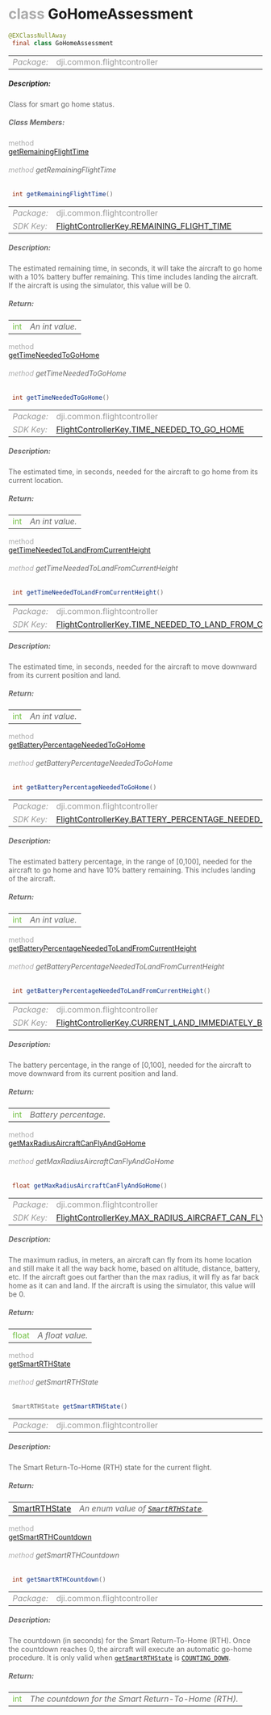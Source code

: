 <div class="article"><h1 ><font color="#AAA">class </font>GoHomeAssessment</h1></div>

~~~java
@EXClassNullAway
 final class GoHomeAssessment 
~~~

<html><table class="table-supportedby"><tr valign="top"><td width=15%><font color="#999"><i>Package:</i></td><td width=85%><font color="#999">dji.common.flightcontroller</td></tr></table></html>



##### Description:



<font color="#666">Class for smart go home status.



##### Class Members:

<div class="api-row" id="djiflightcontroller_djiflightcontrollercurrentstate_djiflightcontrollersmartgohomestatus_remainingflighttime"><div class="api-col left"></div><div class="api-col middle" style="color:#AAA">method</div><div class="api-col right"><a class="trigger" href="#djiflightcontroller_djiflightcontrollercurrentstate_djiflightcontrollersmartgohomestatus_remainingflighttime_inline">getRemainingFlightTime</a></div></div><div class="inline-doc" id="djiflightcontroller_djiflightcontrollercurrentstate_djiflightcontrollersmartgohomestatus_remainingflighttime_inline"

><div class="article"><h6 ><font color="#AAA">method </font>getRemainingFlightTime</h6></div>

~~~java
 int getRemainingFlightTime() 
~~~

<html><table class="table-supportedby"><tr valign="top"><td width=15%><font color="#999"><i>Package:</i></td><td width=85%><font color="#999">dji.common.flightcontroller</td></tr><tr valign="top"><td width=15%><font color="#999"><i>SDK Key:</i></td><td width=85%><font color="#999"><a href="/Components/KeyManager/DJIFlightControllerKey.html#flightcontrollerkey_remaining_flight_time_key">FlightControllerKey.REMAINING_FLIGHT_TIME</a></td></tr></table></html>



##### Description:



<font color="#666">The estimated remaining time, in seconds, it will take the aircraft to go home with a 10% battery buffer remaining. This time includes landing the aircraft. If the aircraft is using the simulator, this value will be 0.



##### Return:

<html><table class="table-inline-parameters"><tr valign="top"><td><font color="#70BF41">int</td><td><font color="#666"><i>An int value.</i></td></tr></table></html></div>

<div class="api-row" id="djiflightcontroller_djiflightcontrollercurrentstate_djiflightcontrollersmartgohomestatus_timeneededtogohome"><div class="api-col left"></div><div class="api-col middle" style="color:#AAA">method</div><div class="api-col right"><a class="trigger" href="#djiflightcontroller_djiflightcontrollercurrentstate_djiflightcontrollersmartgohomestatus_timeneededtogohome_inline">getTimeNeededToGoHome</a></div></div><div class="inline-doc" id="djiflightcontroller_djiflightcontrollercurrentstate_djiflightcontrollersmartgohomestatus_timeneededtogohome_inline"

><div class="article"><h6 ><font color="#AAA">method </font>getTimeNeededToGoHome</h6></div>

~~~java
 int getTimeNeededToGoHome() 
~~~

<html><table class="table-supportedby"><tr valign="top"><td width=15%><font color="#999"><i>Package:</i></td><td width=85%><font color="#999">dji.common.flightcontroller</td></tr><tr valign="top"><td width=15%><font color="#999"><i>SDK Key:</i></td><td width=85%><font color="#999"><a href="/Components/KeyManager/DJIFlightControllerKey.html#flightcontrollerkey_time_needed_to_go_home_key">FlightControllerKey.TIME_NEEDED_TO_GO_HOME</a></td></tr></table></html>



##### Description:



<font color="#666">The estimated time, in seconds, needed for the aircraft to go home from its current location.



##### Return:

<html><table class="table-inline-parameters"><tr valign="top"><td><font color="#70BF41">int</td><td><font color="#666"><i>An int value.</i></td></tr></table></html></div>

<div class="api-row" id="djiflightcontroller_djiflightcontrollercurrentstate_djiflightcontrollersmartgohomestatus_timeneededtolandfromcurrentheight"><div class="api-col left"></div><div class="api-col middle" style="color:#AAA">method</div><div class="api-col right"><a class="trigger" href="#djiflightcontroller_djiflightcontrollercurrentstate_djiflightcontrollersmartgohomestatus_timeneededtolandfromcurrentheight_inline">getTimeNeededToLandFromCurrentHeight</a></div></div><div class="inline-doc" id="djiflightcontroller_djiflightcontrollercurrentstate_djiflightcontrollersmartgohomestatus_timeneededtolandfromcurrentheight_inline"

><div class="article"><h6 ><font color="#AAA">method </font>getTimeNeededToLandFromCurrentHeight</h6></div>

~~~java
 int getTimeNeededToLandFromCurrentHeight() 
~~~

<html><table class="table-supportedby"><tr valign="top"><td width=15%><font color="#999"><i>Package:</i></td><td width=85%><font color="#999">dji.common.flightcontroller</td></tr><tr valign="top"><td width=15%><font color="#999"><i>SDK Key:</i></td><td width=85%><font color="#999"><a href="/Components/KeyManager/DJIFlightControllerKey.html#flightcontrollerkey_time_needed_to_land_from_current_height_key">FlightControllerKey.TIME_NEEDED_TO_LAND_FROM_CURRENT_HEIGHT</a></td></tr></table></html>



##### Description:



<font color="#666">The estimated time, in seconds, needed for the aircraft to move downward from its current position and land.



##### Return:

<html><table class="table-inline-parameters"><tr valign="top"><td><font color="#70BF41">int</td><td><font color="#666"><i>An int value.</i></td></tr></table></html></div>

<div class="api-row" id="djiflightcontroller_djiflightcontrollercurrentstate_djiflightcontrollersmartgohomestatus_batterypercentageneededtogohome"><div class="api-col left"></div><div class="api-col middle" style="color:#AAA">method</div><div class="api-col right"><a class="trigger" href="#djiflightcontroller_djiflightcontrollercurrentstate_djiflightcontrollersmartgohomestatus_batterypercentageneededtogohome_inline">getBatteryPercentageNeededToGoHome</a></div></div><div class="inline-doc" id="djiflightcontroller_djiflightcontrollercurrentstate_djiflightcontrollersmartgohomestatus_batterypercentageneededtogohome_inline"

><div class="article"><h6 ><font color="#AAA">method </font>getBatteryPercentageNeededToGoHome</h6></div>

~~~java
 int getBatteryPercentageNeededToGoHome() 
~~~

<html><table class="table-supportedby"><tr valign="top"><td width=15%><font color="#999"><i>Package:</i></td><td width=85%><font color="#999">dji.common.flightcontroller</td></tr><tr valign="top"><td width=15%><font color="#999"><i>SDK Key:</i></td><td width=85%><font color="#999"><a href="/Components/KeyManager/DJIFlightControllerKey.html#flightcontrollerkey_battery_percentage_needed_to_go_home_key">FlightControllerKey.BATTERY_PERCENTAGE_NEEDED_TO_GO_HOME</a></td></tr></table></html>



##### Description:



<font color="#666">The estimated battery percentage, in the range of [0,100], needed for the aircraft to go home and have 10% battery remaining. This includes landing of the aircraft.



##### Return:

<html><table class="table-inline-parameters"><tr valign="top"><td><font color="#70BF41">int</td><td><font color="#666"><i>An int value.</i></td></tr></table></html></div>

<div class="api-row" id="djiflightcontroller_djiflightcontrollercurrentstate_djiflightcontrollersmartgohomestatus_batterypercentageneededtolandfromcurrentheight"><div class="api-col left"></div><div class="api-col middle" style="color:#AAA">method</div><div class="api-col right"><a class="trigger" href="#djiflightcontroller_djiflightcontrollercurrentstate_djiflightcontrollersmartgohomestatus_batterypercentageneededtolandfromcurrentheight_inline">getBatteryPercentageNeededToLandFromCurrentHeight</a></div></div><div class="inline-doc" id="djiflightcontroller_djiflightcontrollercurrentstate_djiflightcontrollersmartgohomestatus_batterypercentageneededtolandfromcurrentheight_inline"

><div class="article"><h6 ><font color="#AAA">method </font>getBatteryPercentageNeededToLandFromCurrentHeight</h6></div>

~~~java
 int getBatteryPercentageNeededToLandFromCurrentHeight() 
~~~

<html><table class="table-supportedby"><tr valign="top"><td width=15%><font color="#999"><i>Package:</i></td><td width=85%><font color="#999">dji.common.flightcontroller</td></tr><tr valign="top"><td width=15%><font color="#999"><i>SDK Key:</i></td><td width=85%><font color="#999"><a href="/Components/KeyManager/DJIFlightControllerKey.html#flightcontrollerkey_current_land_immediately_battery_key">FlightControllerKey.CURRENT_LAND_IMMEDIATELY_BATTERY</a></td></tr></table></html>



##### Description:



<font color="#666">The battery percentage, in the range of [0,100], needed for the aircraft to move downward from its current position and land.



##### Return:

<html><table class="table-inline-parameters"><tr valign="top"><td><font color="#70BF41">int</td><td><font color="#666"><i>Battery percentage.</i></td></tr></table></html></div>

<div class="api-row" id="djiflightcontroller_djiflightcontrollercurrentstate_djiflightcontrollersmartgohomestatus_maxradiusaircraftcanflyandgohome"><div class="api-col left"></div><div class="api-col middle" style="color:#AAA">method</div><div class="api-col right"><a class="trigger" href="#djiflightcontroller_djiflightcontrollercurrentstate_djiflightcontrollersmartgohomestatus_maxradiusaircraftcanflyandgohome_inline">getMaxRadiusAircraftCanFlyAndGoHome</a></div></div><div class="inline-doc" id="djiflightcontroller_djiflightcontrollercurrentstate_djiflightcontrollersmartgohomestatus_maxradiusaircraftcanflyandgohome_inline"

><div class="article"><h6 ><font color="#AAA">method </font>getMaxRadiusAircraftCanFlyAndGoHome</h6></div>

~~~java
 float getMaxRadiusAircraftCanFlyAndGoHome() 
~~~

<html><table class="table-supportedby"><tr valign="top"><td width=15%><font color="#999"><i>Package:</i></td><td width=85%><font color="#999">dji.common.flightcontroller</td></tr><tr valign="top"><td width=15%><font color="#999"><i>SDK Key:</i></td><td width=85%><font color="#999"><a href="/Components/KeyManager/DJIFlightControllerKey.html#flightcontrollerkey_max_radius_aircraft_can_fly_and_go_home_key">FlightControllerKey.MAX_RADIUS_AIRCRAFT_CAN_FLY_AND_GO_HOME</a></td></tr></table></html>



##### Description:



<font color="#666">The maximum radius, in meters, an aircraft can fly from its home location and still make it all the way back home, based on altitude, distance, battery, etc. If the  aircraft goes out farther than the max radius, it will fly as far back home as it can and land. If the aircraft is using the simulator, this value will be 0.



##### Return:

<html><table class="table-inline-parameters"><tr valign="top"><td><font color="#70BF41">float</td><td><font color="#666"><i>A float value.</i></td></tr></table></html></div>

<div class="api-row" id="djiflightcontroller_djiflightcontrollercurrentstate_djiflightcontrollersmartgohomestatus_smartrthstate"><div class="api-col left"></div><div class="api-col middle" style="color:#AAA">method</div><div class="api-col right"><a class="trigger" href="#djiflightcontroller_djiflightcontrollercurrentstate_djiflightcontrollersmartgohomestatus_smartrthstate_inline">getSmartRTHState</a></div></div><div class="inline-doc" id="djiflightcontroller_djiflightcontrollercurrentstate_djiflightcontrollersmartgohomestatus_smartrthstate_inline"

><div class="article"><h6 ><font color="#AAA">method </font>getSmartRTHState</h6></div>

~~~java
 SmartRTHState getSmartRTHState() 
~~~

<html><table class="table-supportedby"><tr valign="top"><td width=15%><font color="#999"><i>Package:</i></td><td width=85%><font color="#999">dji.common.flightcontroller</td></tr></table></html>



##### Description:



<font color="#666">The Smart Return-To-Home (RTH) state for the current flight.



##### Return:

<html><table class="table-inline-parameters"><tr valign="top"><td><font color="#70BF41"><a href="/Components/FlightController/DJIFlightController.html#djiflightcontroller_djiflightcontrollersmartrthstate">SmartRTHState</a></td><td><font color="#666"><i>An enum value of <code><a href="/Components/FlightController/DJIFlightController.html#djiflightcontroller_djiflightcontrollersmartrthstate">SmartRTHState</a></code>.</i></td></tr></table></html></div>

<div class="api-row" id="djiflightcontroller_djiflightcontrollercurrentstate_djiflightcontrollersmartgohomestatus_smartrthcountdown"><div class="api-col left"></div><div class="api-col middle" style="color:#AAA">method</div><div class="api-col right"><a class="trigger" href="#djiflightcontroller_djiflightcontrollercurrentstate_djiflightcontrollersmartgohomestatus_smartrthcountdown_inline">getSmartRTHCountdown</a></div></div><div class="inline-doc" id="djiflightcontroller_djiflightcontrollercurrentstate_djiflightcontrollersmartgohomestatus_smartrthcountdown_inline"

><div class="article"><h6 ><font color="#AAA">method </font>getSmartRTHCountdown</h6></div>

~~~java
 int getSmartRTHCountdown() 
~~~

<html><table class="table-supportedby"><tr valign="top"><td width=15%><font color="#999"><i>Package:</i></td><td width=85%><font color="#999">dji.common.flightcontroller</td></tr></table></html>



##### Description:



<font color="#666">The countdown (in seconds) for the Smart Return-To-Home (RTH). Once the countdown reaches 0, the aircraft will  execute an automatic go-home procedure. It is only valid when  <code><a href="/Components/FlightController/DJIFlightController_DJIFlightControllerCurrentState_DJIFlightControllerSmartGoHomeStatus.html#djiflightcontroller_djiflightcontrollercurrentstate_djiflightcontrollersmartgohomestatus_smartrthstate">getSmartRTHState</a></code>  is <code><a href="/Components/FlightController/DJIFlightController.html#djiflightcontroller_djiflightcontrollersmartrthstate_countingdown">COUNTING_DOWN</a></code>.



##### Return:

<html><table class="table-inline-parameters"><tr valign="top"><td><font color="#70BF41">int</td><td><font color="#666"><i>The countdown for the Smart Return-To-Home (RTH).</i></td></tr></table></html></div>


